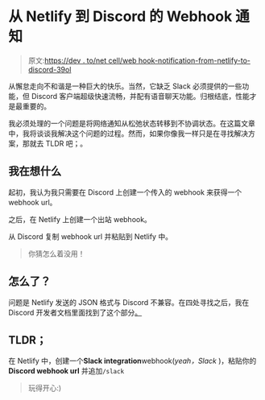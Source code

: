 # 从 Netlify 到 Discord 的 Webhook 通知

> 原文:[https://dev . to/net cell/web hook-notification-from-netlify-to-discord-39ol](https://dev.to/netcell/webhook-notification-from-netlify-to-discord-39ol)

从懈怠走向不和谐是一种巨大的快乐。当然，它缺乏 Slack 必须提供的一些功能，但 Discord 客户端超级快速流畅，并配有语音聊天功能。归根结底，性能才是最重要的。

我必须处理的一个问题是将网络通知从松弛状态转移到不协调状态。在这篇文章中，我将谈谈我解决这个问题的过程。然而，如果你像我一样只是在寻找解决方案，那就去 TLDR 吧；。

## [](#what-i-thought)我在想什么

起初，我认为我只需要在 Discord 上创建一个传入的 webhook 来获得一个 webhook url。

之后，在 Netlify 上创建一个出站 webhook。

从 Discord 复制 webhook url 并粘贴到 Netlify 中。

> 你猜怎么着没用！

## [](#whats-wrong)怎么了？

问题是 Netlify 发送的 JSON 格式与 Discord 不兼容。在四处寻找之后，我在 Discord 开发者文档里面找到了这个部分[。](https://discordapp.com/developers/docs/resources/webhook)

## TLDR；

在 Netlify 中，创建一个**Slack integration**webhook(*yeah，Slack* )，粘贴你的 **Discord webhook url** 并追加`/slack`

> 玩得开心:)